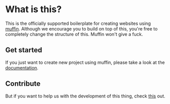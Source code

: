 # What is this?

This is the officially supported boilerplate for creating websites using [muffin][1]. Although we encourage you to build on top of this, you're free to completely change the structure of this. Muffin won't give a fuck.

## Get started

If you just want to create new project using muffin, please take a look at the [documentation][2].

## Contribute

But if you want to help us with the development of this thing, check [this][3] out.

[1]: https://github.com/leo/muffin
[2]: https://github.com/leo/muffin#use-me
[3]: https://github.com/leo/muffin/wiki/Contribute
